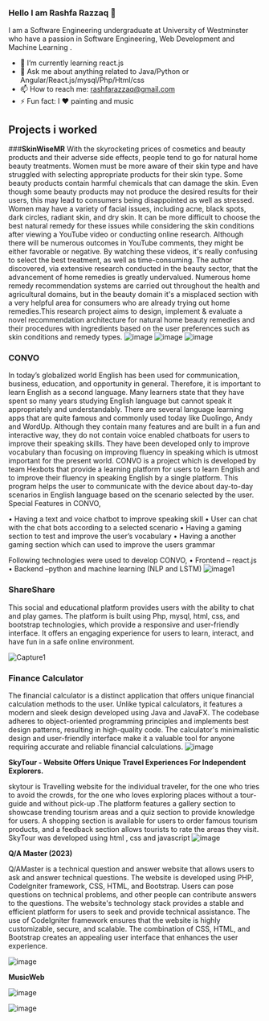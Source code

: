### Hello I am Rashfa Razzaq 👋
  
I am a Software Engineering undergraduate at University of Westminster who have a passion in Software Engineering, Web Development and Machine Learning .

- 🌱 I’m currently learning react.js
- 💬 Ask me about anything related to Java/Python or Angular/React.js/mysql/Php/Html/css
- 📫 How to reach me: rashfarazzaq@gmail.com 
- ⚡ Fun fact: I ♥ painting and music

## Projects i worked 
 ###**SkinWiseMR** 
 With the skyrocketing prices of cosmetics and beauty products and their adverse side effects, people tend to go for natural home beauty treatments. Women must be more aware of their skin type and have struggled with selecting appropriate products for their skin type. Some beauty products contain harmful chemicals that can damage the skin. Even though some beauty products may not produce the desired results for their users, this may lead to consumers being disappointed as well as stressed. Women may have a variety of facial issues, including acne, black spots, dark circles, radiant skin, and dry skin. It can be more difficult to choose the best natural remedy for these issues while considering the skin conditions after viewing a YouTube video or conducting online research. Although there will be numerous outcomes in YouTube comments, they might be either favorable or negative. By watching these videos, it's really confusing to select the best treatment, as well as time-consuming. The author discovered, via extensive research conducted in the beauty sector, that the advancement of home remedies is greatly undervalued. Numerous home remedy recommendation systems are carried out throughout the health and agricultural domains, but in the beauty domain it's a misplaced section with a very helpful area for consumers who are already trying out home remedies.This research project aims to design, implement & evaluate a novel recommendation architecture for natural home beauty remedies and their procedures with ingredients based on the user preferences such as skin conditions and remedy types.
 ![image](https://github.com/rashfarazzaq123/rashfarazzaq123/assets/75743573/bcf32160-2c09-4d3a-8400-e0d41a179321)
![image](https://github.com/rashfarazzaq123/rashfarazzaq123/assets/75743573/68886221-7cd0-4e36-a441-dd5da888a0e4)
![image](https://github.com/rashfarazzaq123/rashfarazzaq123/assets/75743573/10fe54db-d0e7-4240-931a-3e6f7218ed9d)

 ### CONVO 
In today’s globalized world English has been used for communication, business, education, and opportunity in general. Therefore, it is important to learn English as a second language. Many learners state that they have spent so many years studying English language but cannot speak it appropriately and understandably.
There are several language learning apps that are quite famous and commonly used today like Duolingo, Andy and WordUp. Although they contain many features and are built in a fun and interactive way, they do not contain voice enabled chatboats for users to improve their speaking skills. They have been developed only to improve vocabulary than focusing on improving fluency in speaking which is utmost important for the present world.
CONVO is a project which is developed by team Hexbots that provide a learning platform for users to learn English and to improve their fluency in speaking English by a single platform. This program helps the user to communicate with the device about day-to-day scenarios in English language based on the scenario selected by the user.
Special Features in CONVO,

•	Having a text and voice chatbot to improve speaking skill
•	User can chat with the chat bots according to a selected scenario 
•	Having a gaming section to test and improve the user’s vocabulary 
•	Having a another gaming section which can used to improve the users grammar 

Following technologies were used to develop CONVO,
•	Frontend – react.js 
•	Backend –python and machine learning (NLP and LSTM)
![image1](https://user-images.githubusercontent.com/75743573/120898465-9c783280-c648-11eb-8812-9c3641129281.jpeg)

### ShareShare
This social and educational platform provides users with the ability to chat and play games. The platform is built using Php, mysql, html, css, and bootstrap technologies, which provide a responsive and user-friendly interface. It offers an engaging experience for users to learn, interact, and have fun in a safe online environment.

![Capture1](https://user-images.githubusercontent.com/75743573/120898699-9b93d080-c649-11eb-822d-e41f4f1fd67a.PNG)


### Finance Calculator
The financial calculator is a distinct application that offers unique financial calculation methods to the user. Unlike typical calculators, it features a modern and sleek design developed using Java and JavaFX. The codebase adheres to object-oriented programming principles and implements best design patterns, resulting in high-quality code. The calculator's minimalistic design and user-friendly interface make it a valuable tool for anyone requiring accurate and reliable financial calculations.
![image](https://user-images.githubusercontent.com/75743573/121008198-5b029700-c7b0-11eb-9c45-3577e33d7fa6.png)

**SkyTour - Website Offers Unique Travel Experiences For Independent Explorers.**

skytour is Travelling website for the individual traveler, for the one who tries to avoid the crowds, for the one who loves exploring places without a tour-guide and without pick-up .The platform features a gallery section to showcase trending tourism areas and a quiz section to provide knowledge for users. A shopping section is available for users to order famous tourism products, and a feedback section allows tourists to rate the areas they visit. SkyTour was developed using html , css and javascript
![image](https://user-images.githubusercontent.com/75743573/227907546-281729a5-c409-4176-ad84-67fa731ffb63.png)

**Q/A Master (2023)** 

Q/AMaster is a technical question and answer website that allows users to ask and answer technical questions. The website is developed using PHP, CodeIgniter framework, CSS, HTML, and Bootstrap. Users can pose questions on technical problems, and other people can contribute answers to the questions. The website's technology stack provides a stable and efficient platform for users to seek and provide technical assistance. The use of CodeIgniter framework ensures that the website is highly customizable, secure, and scalable. The combination of CSS, HTML, and Bootstrap creates an appealing user interface that enhances the user experience.

![image](https://user-images.githubusercontent.com/75743573/227911004-1dbdc87b-2604-45bf-ace2-17b29a0cd2d6.png)

**MusicWeb**

![image](https://user-images.githubusercontent.com/75743573/227913948-0e593402-87f2-4a0b-84ab-eb2b5b1e9262.png)

![image](https://user-images.githubusercontent.com/75743573/227914045-d6027bdd-bc66-4c11-9876-f866e6c33756.png)


